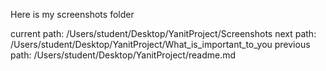 Here is my screenshots folder

current path: /Users/student/Desktop/YanitProject/Screenshots
next path:  /Users/student/Desktop/YanitProject/What_is_important_to_you
previous path: /Users/student/Desktop/YanitProject/readme.md

